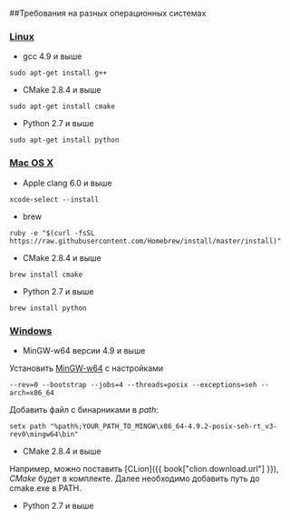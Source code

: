 ##Требования на разных операционных системах
### [Linux](#linux)
- gcc 4.9 и выше
```
sudo apt-get install g++
```
- CMake 2.8.4 и выше
```
sudo apt-get install cmake
```
- Python 2.7 и выше
```
sudo apt-get install python
```

### [Mac OS X](#macosx)
- Apple clang 6.0 и выше
```
xcode-select --install
```
- brew
```
ruby -e "$(curl -fsSL https://raw.githubusercontent.com/Homebrew/install/master/install)"
```
- CMake 2.8.4 и выше
```
brew install cmake
```
- Python 2.7 и выше
```
brew install python
```

### [Windows](#windows)
- MinGW-w64 версии 4.9 и выше

Установить [MinGW-w64](http://sourceforge.net/projects/mingw-w64/)
с настройками 
```
--rev=0 --bootstrap --jobs=4 --threads=posix --exceptions=seh --arch=x86_64
```
Добавить файл с бинарниками в *path*:
```
setx path "%path%;YOUR_PATH_TO_MINGW\x86_64-4.9.2-posix-seh-rt_v3-rev0\mingw64\bin"
```

- CMake 2.8.4 и выше

Например, можно поставить [CLion]({{ book["clion.download.url"] }}), *CMake* будет в комплекте. Далее необходимо добавить путь до cmake.exe в PATH.

- Python 2.7 и выше